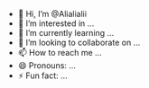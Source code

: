 - 👋 Hi, I’m @Alialialii
- 👀 I’m interested in ...
- 🌱 I’m currently learning ...
- 💞️ I’m looking to collaborate on ...
- 📫 How to reach me ...
- 😄 Pronouns: ...
- ⚡ Fun fact: ...

<!---
Alialialii/Alialialii is a ✨ special ✨ repository because its `README.md` (this file) appears on your GitHub profile.
You can click the Preview link to take a look at your changes.
--->
